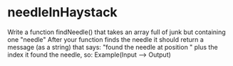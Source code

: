 # needleInHaystack
Write a function findNeedle() that takes an array full of junk but containing one "needle"  After your function finds the needle it should return a message (as a string) that says:  "found the needle at position " plus the index it found the needle, so:  Example(Input --> Output)
